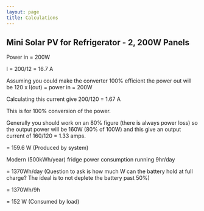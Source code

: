 ```yaml
---
layout: page
title: Calculations 
---
```


## Mini Solar PV for Refrigerator - 2, 200W Panels

Power in = 200W 

I = 200/12 = 16.7 A 

Assuming you could make the converter 100% efficient the power out will be 
120 x I(out) = power in = 200W 

Calculating this current give 200/120 = 1.67 A 

This is for 100% conversion of the power.

Generally you should work on an 80% figure (there is always power loss) so the output power will be 160W 
(80% of 100W) and this give an output current of 160/120 = 1.33 amps.

= 159.6 W (Produced by system)

Modern (500kWh/year) fridge power consumption running 9hr/day

= 1370Wh/day (Question to ask is how much W can the battery hold at full charge? The ideal is to not deplete the battery past 50%)

= 1370Wh/9h 

= 152 W (Consumed by load)
